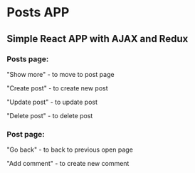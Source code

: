 # Posts APP
## Simple React APP with AJAX and Redux

### Posts page:
"Show more" -  to move to post page


"Create post" - to create new post


"Update post" - to update post


"Delete post" - to delete post

### Post page:
"Go back" - to back to previous open page


"Add comment" - to create new comment

